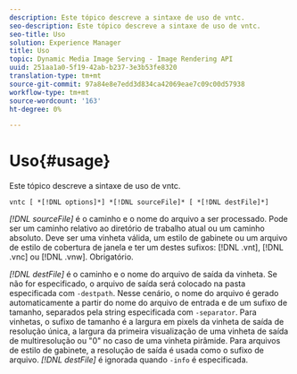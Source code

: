 ```yaml
---
description: Este tópico descreve a sintaxe de uso de vntc.
seo-description: Este tópico descreve a sintaxe de uso de vntc.
seo-title: Uso
solution: Experience Manager
title: Uso
topic: Dynamic Media Image Serving - Image Rendering API
uuid: 251aa1a0-5f19-42ab-b237-3e3b53fe8320
translation-type: tm+mt
source-git-commit: 97a84e8e7edd3d834ca42069eae7c09c00d57938
workflow-type: tm+mt
source-wordcount: '163'
ht-degree: 0%

---
```



# Uso{#usage}

Este tópico descreve a sintaxe de uso de vntc.

`vntc [ *[!DNL options]*] *[!DNL sourceFile]* [ *[!DNL destFile]*]`

*[!DNL sourceFile]* é o caminho e o nome do arquivo a ser processado. Pode ser um caminho relativo ao diretório de trabalho atual ou um caminho absoluto. Deve ser uma vinheta válida, um estilo de gabinete ou um arquivo de estilo de cobertura de janela e ter um destes sufixos: [!DNL .vnt], [!DNL .vnc] ou [!DNL .vnw]. Obrigatório.

*[!DNL destFile]* é o caminho e o nome do arquivo de saída da vinheta. Se não for especificado, o arquivo de saída será colocado na pasta especificada com `-destpath`. Nesse cenário, o nome do arquivo é gerado automaticamente a partir do nome do arquivo de entrada e de um sufixo de tamanho, separados pela string especificada com `-separator`. Para vinhetas, o sufixo de tamanho é a largura em pixels da vinheta de saída de resolução única, a largura da primeira visualização de uma vinheta de saída de multiresolução ou &quot;0&quot; no caso de uma vinheta pirâmide. Para arquivos de estilo de gabinete, a resolução de saída é usada como o sufixo de arquivo. *[!DNL destFile]* é ignorada quando  `-info` é especificada.
